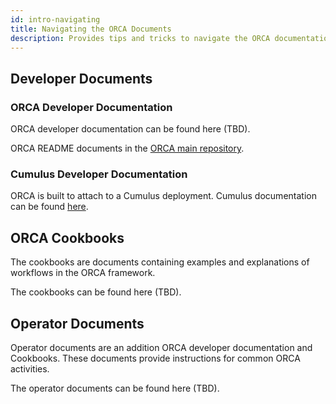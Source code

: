 ```yaml
---
id: intro-navigating
title: Navigating the ORCA Documents
description: Provides tips and tricks to navigate the ORCA documentation.
---
```

## Developer Documents
### ORCA Developer Documentation
ORCA developer documentation can be found here (TBD).

ORCA README documents in the [ORCA main repository](https://github.com/nasa/cumulus-orca).
### Cumulus Developer Documentation
ORCA is built to attach to a Cumulus deployment. Cumulus documentation
can be found [here](https://nasa.github.io/cumulus/docs/cumulus-docs-readme).
## ORCA Cookbooks
The cookbooks are documents containing examples and explanations of
workflows in the ORCA framework.

The cookbooks can be found here (TBD).
## Operator Documents
Operator documents are an addition ORCA developer documentation and
Cookbooks. These documents provide instructions for common ORCA
activities.

The operator documents can be found here (TBD).
